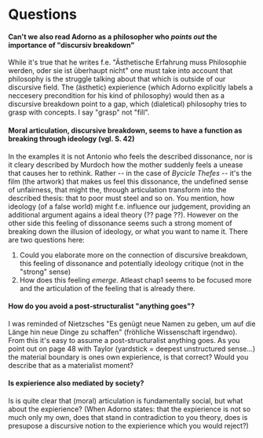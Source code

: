 # Questions


#### Can't we also read Adorno as a philosopher who *points out* the importance of "discursiv breakdown"
While it's true that he writes f.e. 
"Ästhetische Erfahrung muss Philosophie werden, oder sie ist überhaupt nicht" 
one must take into account that philosophy is the struggle talking about that
which is outside of our discursive field. 
The (ästhetic) expierience (which Adorno explicitly labels a neccesery
precondition for his kind of philosophy) would then as a discursive breakdown
point to a gap, which (dialetical) philosophy tries to grasp with concepts. I
say "grasp" not "fill".

#### Moral articulation, discursive breakdown, seems to have a function as breaking through ideology (vgl. S. 42)
In the examples it is not Antonio who feels the described dissonance, nor is it
cleary described by Murdoch how the mother suddenly feels a unease that causes
her to rethink. 
Rather -- in the case of *Bycicle Thefes* -- it's the film (the artwork) that
makes us feel this dissonance, the undefined sense of unfairness, that might
the, through articulation transform into the described thesis: that to poor must
steel and so on. 
You mention, how ideology (of a false world) might f.e. influence our judgement,
providing an additional argument agains a ideal theory (?? page ??). 
However on the other side this feeling of dissonance seems such a strong moment
of breaking down the illusion of ideology, or what you want to name it.
There are two questions here:
1. Could you elaborate more on the connection of discursive breakdown, this
   feeling of dissonance and potentially ideology critique (not in the "strong"
   sense)
2. How does this feeling *emerge*. Atleast chap1 seems to be focused more and
   the articulation of the feeling that is already there. 

#### How do you avoid a post-structuralist "anything goes"?
I was reminded of Nietzsches "Es genügt neue Namen zu geben, um auf die Länge
hin neue Dinge zu schaffen" (fröhliche Wissenschaft irgendwo). 
From this it's easy to assume a post-structuralist anything goes. As you point
out on page 48 with Taylor (yardstick = deepest unstructured sense...) the
material boundary is ones own expierience, is that correct? Would you describe
that as a materialist moment?

#### Is expierience also mediated by society? 
Is is quite clear that (moral) articulation is fundamentally social, but what
about the expierience?
(When Adorno states: that the expierience is not so much only my own, does that
stand in contradiction to you theory, does is presupose a discursive notion to
the expierience which you would reject?)

